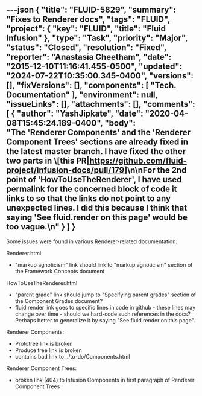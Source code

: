 ---json
{
  "title": "FLUID-5829",
  "summary": "Fixes to Renderer docs",
  "tags": "FLUID",
  "project": {
    "key": "FLUID",
    "title": "Fluid Infusion"
  },
  "type": "Task",
  "priority": "Major",
  "status": "Closed",
  "resolution": "Fixed",
  "reporter": "Anastasia Cheetham",
  "date": "2015-12-10T11:16:41.455-0500",
  "updated": "2024-07-22T10:35:00.345-0400",
  "versions": [],
  "fixVersions": [],
  "components": [
    "Tech. Documentation"
  ],
  "environment": null,
  "issueLinks": [],
  "attachments": [],
  "comments": [
    {
      "author": "YashJipkate",
      "date": "2020-04-08T15:45:24.189-0400",
      "body": "The 'Renderer Components' and the 'Renderer Component Trees' sections are already fixed in the latest master branch. I have fixed the other two parts in \\[this PR|<https://github.com/fluid-project/infusion-docs/pull/179>]\n\nFor the 2nd point of 'HowToUseTheRenderer', I have used permalink for the concerned block of code it links to so that the links do not point to any unexpected lines. I did this because I think that saying 'See fluid.render on this page' would be too vague.\n"
    }
  ]
}
---
Some issues were found in various Renderer-related documentation:

Renderer.html

* "markup agnoticism" link should link to "markup agnoticism" section of the Framework Concepts document

HowToUseTheRenderer.html

* "parent grade" link should jump to "Specifying parent grades" section of the Component Grades document?
* fluid.render link goes to specific lines in code in github - these lines may change over time - should we hard-code such references in the docs? Perhaps better to generalize it by saying "See fluid.render on this page".

Renderer Components:

* Prototree link is broken
* Produce tree link is broken
* contains bad link to ../to-do/Components.html

Renderer Component Trees:

* broken link (404) to Infusion Components in first paragraph of Renderer Component Trees

        